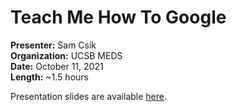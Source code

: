 # Teach Me How To Google 
**Presenter:** Sam Csik   
**Organization:** UCSB MEDS  
**Date:** October 11, 2021  
**Length:** ~1.5 hours

Presentation slides are available [here](https://ucsb-meds.github.io/teach-me-how-to-google/#1).

